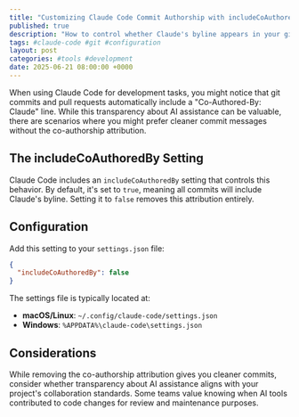 ```yaml
---
title: "Customizing Claude Code Commit Authorship with includeCoAuthoredBy"
published: true
description: "How to control whether Claude's byline appears in your git commits and pull requests"
tags: #claude-code #git #configuration
layout: post
categories: #tools #development
date: 2025-06-21 08:00:00 +0000
---
```


When using Claude Code for development tasks, you might notice that git commits and pull requests automatically include a "Co-Authored-By: Claude" line. While this transparency about AI assistance can be valuable, there are scenarios where you might prefer cleaner commit messages without the co-authorship attribution.

## The includeCoAuthoredBy Setting

Claude Code includes an `includeCoAuthoredBy` setting that controls this behavior. By default, it's set to `true`, meaning all commits will include Claude's byline. Setting it to `false` removes this attribution entirely.


## Configuration

Add this setting to your `settings.json` file:

```json
{
  "includeCoAuthoredBy": false
}
```

The settings file is typically located at:
- **macOS/Linux**: `~/.config/claude-code/settings.json`
- **Windows**: `%APPDATA%\claude-code\settings.json`

## Considerations

While removing the co-authorship attribution gives you cleaner commits, consider whether transparency about AI assistance aligns with your project's collaboration standards. Some teams value knowing when AI tools contributed to code changes for review and maintenance purposes.

